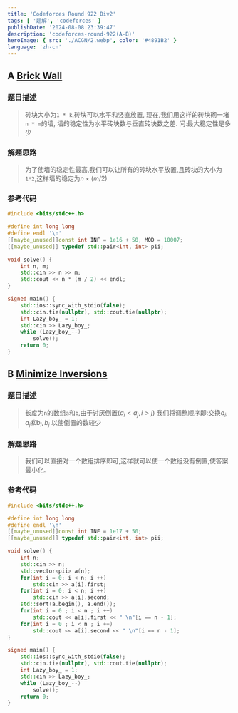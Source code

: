 ```yaml
---
title: 'Codeforces Round 922 Div2'
tags: [ '题解', 'codeforces' ]
publishDate: '2024-08-08 23:39:47'
description: 'codeforces-round-922(A-B)'
heroImage: { src: './ACGN/2.webp', color: '#4891B2' }
language: 'zh-cn'
---
```

## A [Brick Wall](https://codeforces.com/contest/1918/problem/A)

### 题目描述
>砖块大小为`1 * k`,砖块可以水平和竖直放置,
>现在,我们用这样的砖块砌一堵`n * m`的墙, 墙的稳定性为水平砖块数与垂直砖块数之差.
>问:最大稳定性是多少
### 解题思路
>  为了使墙的稳定性最高,我们可以让所有的砖块水平放置,且砖块的大小为`1*2`,这样墙的稳定为$n \times (m / 2)$
### 参考代码
```cpp
#include <bits/stdc++.h>

#define int long long
#define endl '\n'
[[maybe_unused]]const int INF = 1e16 + 50, MOD = 10007;
[[maybe_unused]] typedef std::pair<int, int> pii;

void solve() {
    int n, m;
    std::cin >> n >> m;
    std::cout << n * (m / 2) << endl;
}

signed main() {
    std::ios::sync_with_stdio(false);
    std::cin.tie(nullptr), std::cout.tie(nullptr);
    int Lazy_boy_ = 1;
    std::cin >> Lazy_boy_;
    while (Lazy_boy_--)
        solve();
    return 0;
}
```

## B [Minimize Inversions](https://codeforces.com/contest/1918/problem/B)

### 题目描述
>长度为`n`的数组`a`和`b`,由于讨厌倒置($a_{i}<a_{j},i >j$)
>我们将调整顺序即:交换$a_i,a_j和b_i,b_j$
>以使倒置的数较少
### 解题思路
>我们可以直接对一个数组排序即可,这样就可以使一个数组没有倒置,使答案最小化.

### 参考代码
```cpp
#include <bits/stdc++.h>

#define int long long
#define endl '\n'
[[maybe_unused]]const int INF = 1e17 + 50;
[[maybe_unused]] typedef std::pair<int, int> pii;

void solve() {
    int n;
    std::cin >> n;
    std::vector<pii> a(n);
    for(int i = 0; i < n; i ++)
        std::cin >> a[i].first;
    for(int i = 0; i < n; i ++)
        std::cin >> a[i].second;
    std::sort(a.begin(), a.end());
    for(int i = 0 ; i < n ; i ++)
        std::cout << a[i].first << " \n"[i == n - 1];
    for(int i = 0 ; i < n ; i ++)
        std::cout << a[i].second << " \n"[i == n - 1];
}

signed main() {
    std::ios::sync_with_stdio(false);
    std::cin.tie(nullptr), std::cout.tie(nullptr);
    int Lazy_boy_ = 1;
    std::cin >> Lazy_boy_;
    while (Lazy_boy_--)
        solve();
    return 0;
}
```
